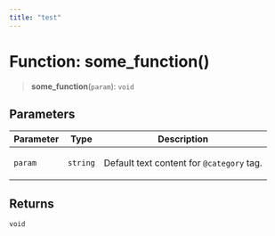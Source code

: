 ```yaml
---
title: "test"
---
```


# Function: some\_function()

> **some\_function**(`param`): `void`

## Parameters
<table>
<thead>
<tr>
<th>Parameter</th>
<th>Type</th>
<th>Description</th>
</tr>
</thead>
<tbody>
<tr>
<td>

`param`

</td>
<td>

`string`

</td>
<td>

Default text content for `@category` tag.

</td>
</tr>
</tbody>
</table>

## Returns

`void`
